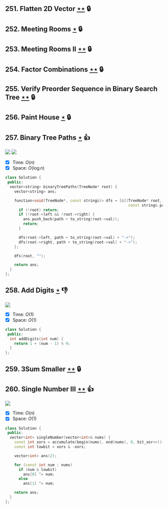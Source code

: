 ## 251. Flatten 2D Vector [$\star\star$](https://leetcode.com/problems/flatten-2d-vector) 🔒

## 252. Meeting Rooms [$\star$](https://leetcode.com/problems/meeting-rooms) 🔒

## 253. Meeting Rooms II [$\star\star$](https://leetcode.com/problems/meeting-rooms-ii) 🔒

## 254. Factor Combinations [$\star\star$](https://leetcode.com/problems/factor-combinations) 🔒

## 255. Verify Preorder Sequence in Binary Search Tree [$\star\star$](https://leetcode.com/problems/verify-preorder-sequence-in-binary-search-tree) 🔒

## 256. Paint House [$\star$](https://leetcode.com/problems/paint-house) 🔒

## 257. Binary Tree Paths [$\star$](https://leetcode.com/problems/binary-tree-paths) :thumbsup:

![](https://img.shields.io/badge/-Depth%20First%20Search-86C166.svg?style=flat-square) ![](https://img.shields.io/badge/-Tree-227D51.svg?style=flat-square)

- [x] Time: $O(n)$
- [x] Space: $O(\log n)$

```cpp
class Solution {
 public:
  vector<string> binaryTreePaths(TreeNode* root) {
    vector<string> ans;

    function<void(TreeNode*, const string&)> dfs = [&](TreeNode* root,
                                                       const string& path) {
      if (!root) return;
      if (!root->left && !root->right) {
        ans.push_back(path + to_string(root->val));
        return;
      }

      dfs(root->left, path + to_string(root->val) + "->");
      dfs(root->right, path + to_string(root->val) + "->");
    };

    dfs(root, "");

    return ans;
  }
};
```

## 258. Add Digits [$\star$](https://leetcode.com/problems/add-digits) :thumbsdown:

![](https://img.shields.io/badge/-Math-434343.svg?style=flat-square)

- [x] Time: $O(1)$
- [x] Space: $O(1)$

```cpp
class Solution {
 public:
  int addDigits(int num) {
    return 1 + (num - 1) % 9;
  }
};
```

## 259. 3Sum Smaller [$\star\star$](https://leetcode.com/problems/3sum-smaller) 🔒

## 260. Single Number III [$\star\star$](https://leetcode.com/problems/single-number-iii) :thumbsup:

![](https://img.shields.io/badge/-Bit%20Manipulation-A36336.svg?style=flat-square)

- [x] Time: $O(n)$
- [x] Space: $O(1)$

```cpp
class Solution {
 public:
  vector<int> singleNumber(vector<int>& nums) {
    const int xors = accumulate(begin(nums), end(nums), 0, bit_xor<>());
    const int lowbit = xors & -xors;

    vector<int> ans(2);

    for (const int num : nums)
      if (num & lowbit)
        ans[0] ^= num;
      else
        ans[1] ^= num;

    return ans;
  }
};
```
